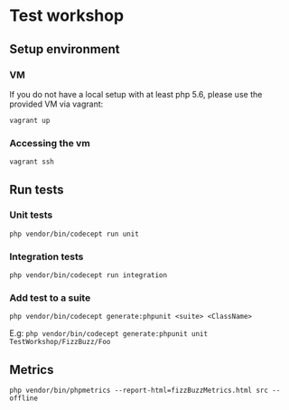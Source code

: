 # Test workshop

## Setup environment

### VM

If you do not have a local setup with at least php 5.6, please use the provided VM via vagrant:

`vagrant up`

### Accessing the vm

`vagrant ssh`

## Run tests

### Unit tests

`php vendor/bin/codecept run unit`

### Integration tests

`php vendor/bin/codecept run integration`

### Add test to a suite

`php vendor/bin/codecept generate:phpunit <suite> <ClassName>`

E.g: `php vendor/bin/codecept generate:phpunit unit TestWorkshop/FizzBuzz/Foo`


## Metrics

`php vendor/bin/phpmetrics --report-html=fizzBuzzMetrics.html src --offline`